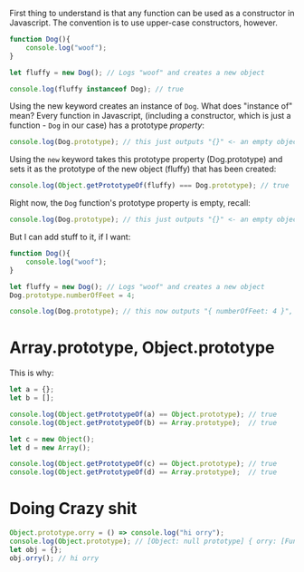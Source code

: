 First thing to understand is that any function can be used as a constructor in Javascript.
The convention is to use upper-case constructors, however.

```javascript
function Dog(){
    console.log("woof");
}

let fluffy = new Dog(); // Logs "woof" and creates a new object

console.log(fluffy instanceof Dog); // true
```

Using the new keyword creates an instance of `Dog`.
What does "instance of" mean? 
Every function in Javascript, (including a constructor, which is just a function - `Dog` in our case) has a prototype _property_:

```javascript
console.log(Dog.prototype); // this just outputs "{}" <- an empty object
```

Using the `new` keyword takes this prototype property (Dog.prototype) and sets it as the prototype of the new object (fluffy) that has been created:

```javascript
console.log(Object.getPrototypeOf(fluffy) === Dog.prototype); // true
```


Right now, the `Dog` function's prototype property is empty, recall:
```javascript
console.log(Dog.prototype); // this just outputs "{}" <- an empty object
```

But I can add stuff to it, if I want:

```javascript
function Dog(){
    console.log("woof");
}

let fluffy = new Dog(); // Logs "woof" and creates a new object
Dog.prototype.numberOfFeet = 4;

console.log(Dog.prototype); // this now outputs "{ numberOfFeet: 4 }", even though I added it afterwards
```

# Array.prototype, Object.prototype

This is why:

```javascript
let a = {};
let b = [];

console.log(Object.getPrototypeOf(a) == Object.prototype); // true
console.log(Object.getPrototypeOf(b) == Array.prototype);  // true
```

```javascript
let c = new Object();
let d = new Array();

console.log(Object.getPrototypeOf(c) == Object.prototype); // true
console.log(Object.getPrototypeOf(d) == Array.prototype);  // true
```

# Doing Crazy shit

```javascript
Object.prototype.orry = () => console.log("hi orry");
console.log(Object.prototype); // [Object: null prototype] { orry: [Function (anonymous)] }
let obj = {};
obj.orry(); // hi orry
```
